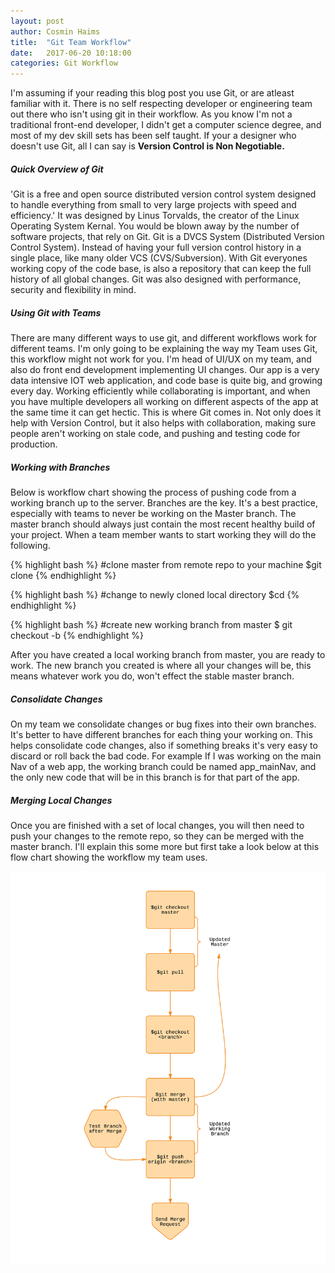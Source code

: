 ```yaml
---
layout: post
author: Cosmin Haims
title:  "Git Team Workflow"
date:   2017-06-20 10:18:00
categories: Git Workflow
---
```


<p>I'm assuming if your reading this blog post you use Git, or are atleast familiar with it. There is no self respecting developer or engineering team out there who isn't using git in their workflow. As you know I'm not a traditional front-end developer, I didn't get a computer science degree, and most of my dev skill sets has been self taught. If your a designer who doesn't use Git, all I can say is <b>Version Control is Non Negotiable.</b></p>

<h5>Quick Overview of Git</h5>
<p>'Git is a free and open source distributed version control system designed to handle everything from small to very large projects with speed and efficiency.' It was designed by Linus Torvalds, the creator of the Linux Operating System Kernal. You would be blown away by the number of software projects, that rely on Git. Git is a DVCS System (Distributed Version Control System). Instead of having your full version control history in a single place, like many older VCS (CVS/Subversion). With Git everyones working copy of the code base, is also a repository that can keep the full history of all global changes. Git was also designed with performance, security and flexibility in mind.</p>

<h5>Using Git with Teams</h5>
<p>There are many different ways to use git, and different workflows work for different teams. I'm only going to be explaining the way my Team uses Git, this workflow might not work for you. I'm head of UI/UX on my team, and also do front end development implementing UI changes. Our app is a very data intensive IOT web application, and code base is quite big, and growing every day. Working efficiently while collaborating is important, and when you have multiple developers all working on different aspects of the app at the same time it can get hectic. This is where Git comes in. Not only does it help with Version Control, but it also helps with collaboration, making sure people aren't working on stale code, and pushing and testing code for production.</p>

<h5>Working with Branches</h5>
<p>Below is workflow chart showing the process of pushing code from a working branch up to the server. Branches are the key. It's a best practice, especially with teams to never be working on the Master branch. The master branch should always just contain the most recent healthy build of your project. When a team member wants to start working they will do the following.</p>

{% highlight bash %}
#clone master from remote repo to your machine
$git clone <remote repo path>
{% endhighlight %}

{% highlight bash %}
#change to newly cloned local directory
$cd <local repo path>
{% endhighlight %}

{% highlight bash %}
#create new working branch from master
$ git checkout -b <new branch name>
{% endhighlight %}

After you have created a local working branch from master, you are ready to work. The new branch you created is where all your changes will be, this means whatever work you do, won't effect the stable master branch.

<h5>Consolidate Changes</h5>
<p>On my team we consolidate changes or bug fixes into their own branches. It's better to have different branches for each thing your working on. This helps consolidate code changes, also if something breaks it's very easy to discard or roll back the bad code. For example If I was working on the main Nav of a web app, the working branch could be named app_mainNav, and the only new code that will be in this branch is for that part of the app.</p>

<h5>Merging Local Changes</h5>
<p>Once you are finished with a set of local changes, you will then need to push your changes to the remote repo, so they can be merged with the master branch. I'll explain this some more but first take a look below at this flow chart showing the workflow my team uses.</p>

![flow](/assets/images/git-team-workflow.png)

